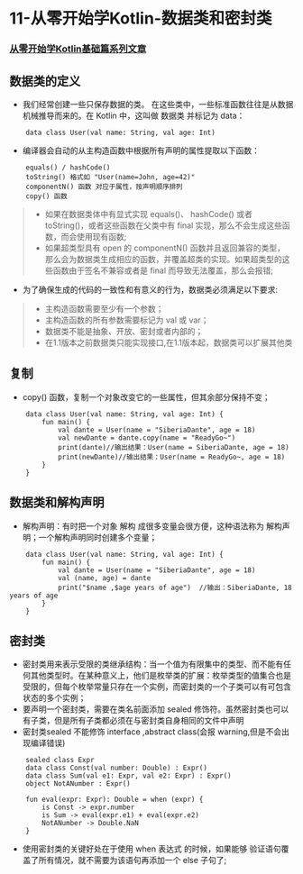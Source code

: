 # 11-从零开始学Kotlin-数据类和密封类

### [从零开始学Kotlin基础篇系列文章](https://github.com/SiberiaDante/KotlinForAndroid)

## 数据类的定义
* 我们经常创建一些只保存数据的类。 在这些类中，一些标准函数往往是从数据机械推导而来的。在 Kotlin 中，这叫做 数据类 并标记为 data：
```
    data class User(val name: String, val age: Int)
```
* 编译器会自动的从主构造函数中根据所有声明的属性提取以下函数：
```
    equals() / hashCode()
    toString() 格式如 "User(name=John, age=42)"
    componentN() 函数 对应于属性，按声明顺序排列
    copy() 函数
```
>* 如果在数据类体中有显式实现 equals()、 hashCode() 或者 toString()，或者这些函数在父类中有 final 实现，那么不会生成这些函数，而会使用现有函数;
>* 如果超类型具有 open 的 componentN() 函数并且返回兼容的类型， 那么会为数据类生成相应的函数，并覆盖超类的实现。如果超类型的这些函数由于签名不兼容或者是 final 而导致无法覆盖，那么会报错;
* 为了确保生成的代码的一致性和有意义的行为，数据类必须满足以下要求:
>* 主构造函数需要至少有一个参数；
>* 主构造函数的所有参数需要标记为 val 或 var；
>* 数据类不能是抽象、开放、密封或者内部的；
>* 在1.1版本之前数据类只能实现接口,在1.1版本起，数据类可以扩展其他类

## 复制
*  copy() 函数，复制一个对象改变它的一些属性，但其余部分保持不变；
```
    data class User(val name: String, val age: Int) {
        fun main() {
            val dante = User(name = "SiberiaDante", age = 18)
            val newDante = dante.copy(name = "ReadyGo~")
            print(dante)//输出结果：User(name = SiberiaDante, age = 18)
            print(newDante)//输出结果：User(name = ReadyGo~, age = 18)
        }
    }
```

## 数据类和解构声明
* 解构声明：有时把一个对象 解构 成很多变量会很方便，这种语法称为 解构声明；一个解构声明同时创建多个变量；
```
    data class User(val name: String, val age: Int) {
        fun main() {
            val dante = User(name = "SiberiaDante", age = 18)
            val (name, age) = dante
            print("$name ,$age years of age")  //输出：SiberiaDante, 18 years of age
        }
    }
```

## 密封类
* 密封类用来表示受限的类继承结构：当一个值为有限集中的类型、而不能有任何其他类型时。在某种意义上，他们是枚举类的扩展：枚举类型的值集合也是受限的，但每个枚举常量只存在一个实例，而密封类的一个子类可以有可包含状态的多个实例；
* 要声明一个密封类，需要在类名前面添加 sealed 修饰符。虽然密封类也可以有子类，但是所有子类都必须在与密封类自身相同的文件中声明
* 密封类sealed 不能修饰 interface ,abstract class(会报 warning,但是不会出现编译错误)
```
    sealed class Expr
    data class Const(val number: Double) : Expr()
    data class Sum(val e1: Expr, val e2: Expr) : Expr()
    object NotANumber : Expr()

    fun eval(expr: Expr): Double = when (expr) {
        is Const -> expr.number
        is Sum -> eval(expr.e1) + eval(expr.e2)
        NotANumber -> Double.NaN
    }
```
* 使用密封类的关键好处在于使用 when 表达式 的时候，如果能够 验证语句覆盖了所有情况，就不需要为该语句再添加一个 else 子句了;
